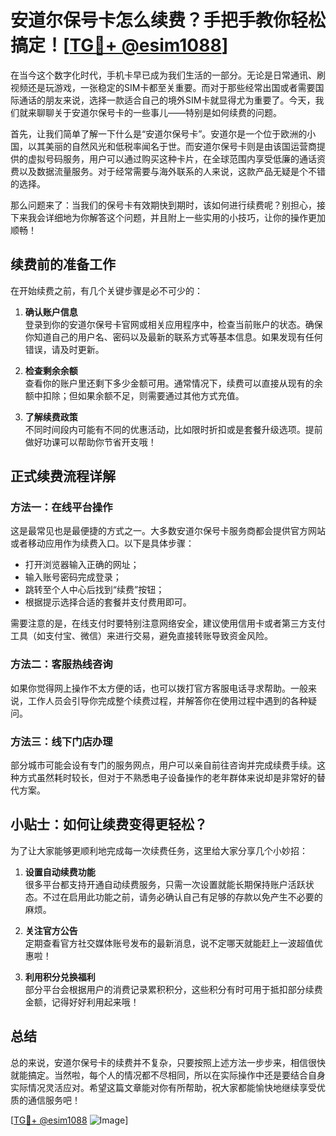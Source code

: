 # 安道尔保号卡怎么续费？手把手教你轻松搞定！[[TG💪+ @esim1088](https://t.me/s/esim1088)]

在当今这个数字化时代，手机卡早已成为我们生活的一部分。无论是日常通讯、刷视频还是玩游戏，一张稳定的SIM卡都至关重要。而对于那些经常出国或者需要国际通话的朋友来说，选择一款适合自己的境外SIM卡就显得尤为重要了。今天，我们就来聊聊关于安道尔保号卡的一些事儿——特别是如何续费的问题。

首先，让我们简单了解一下什么是“安道尔保号卡”。安道尔是一个位于欧洲的小国，以其美丽的自然风光和低税率闻名于世。而安道尔保号卡则是由该国运营商提供的虚拟号码服务，用户可以通过购买这种卡片，在全球范围内享受低廉的通话资费以及数据流量服务。对于经常需要与海外联系的人来说，这款产品无疑是个不错的选择。

那么问题来了：当我们的保号卡有效期快到期时，该如何进行续费呢？别担心，接下来我会详细地为你解答这个问题，并且附上一些实用的小技巧，让你的操作更加顺畅！

## 续费前的准备工作

在开始续费之前，有几个关键步骤是必不可少的：

1. **确认账户信息**  
   登录到你的安道尔保号卡官网或相关应用程序中，检查当前账户的状态。确保你知道自己的用户名、密码以及最新的联系方式等基本信息。如果发现有任何错误，请及时更新。

2. **检查剩余余额**  
   查看你的账户里还剩下多少金额可用。通常情况下，续费可以直接从现有的余额中扣除；但如果余额不足，则需要通过其他方式充值。

3. **了解续费政策**  
   不同时间段内可能有不同的优惠活动，比如限时折扣或是套餐升级选项。提前做好功课可以帮助你节省开支哦！

## 正式续费流程详解

### 方法一：在线平台操作
这是最常见也是最便捷的方式之一。大多数安道尔保号卡服务商都会提供官方网站或者移动应用作为续费入口。以下是具体步骤：
- 打开浏览器输入正确的网址；
- 输入账号密码完成登录；
- 跳转至个人中心后找到“续费”按钮；
- 根据提示选择合适的套餐并支付费用即可。

需要注意的是，在线支付时要特别注意网络安全，建议使用信用卡或者第三方支付工具（如支付宝、微信）来进行交易，避免直接转账导致资金风险。

### 方法二：客服热线咨询
如果你觉得网上操作不太方便的话，也可以拨打官方客服电话寻求帮助。一般来说，工作人员会引导你完成整个续费过程，并解答你在使用过程中遇到的各种疑问。

### 方法三：线下门店办理
部分城市可能会设有专门的服务网点，用户可以亲自前往咨询并完成续费手续。这种方式虽然耗时较长，但对于不熟悉电子设备操作的老年群体来说却是非常好的替代方案。

## 小贴士：如何让续费变得更轻松？

为了让大家能够更顺利地完成每一次续费任务，这里给大家分享几个小妙招：

1. **设置自动续费功能**  
   很多平台都支持开通自动续费服务，只需一次设置就能长期保持账户活跃状态。不过在启用此功能之前，请务必确认自己有足够的存款以免产生不必要的麻烦。

2. **关注官方公告**  
   定期查看官方社交媒体账号发布的最新消息，说不定哪天就能赶上一波超值优惠啦！

3. **利用积分兑换福利**  
   部分平台会根据用户的消费记录累积积分，这些积分有时可用于抵扣部分续费金额，记得好好利用起来哦！

## 总结

总的来说，安道尔保号卡的续费并不复杂，只要按照上述方法一步步来，相信很快就能搞定。当然啦，每个人的情况都不尽相同，所以在实际操作中还是要结合自身实际情况灵活应对。希望这篇文章能对你有所帮助，祝大家都能愉快地继续享受优质的通信服务吧！

[[TG💪+ @esim1088](https://t.me/s/esim1088) ![Image](https://i.postimg.cc/4NQfJmqS/Snipaste-2025-05-13-00-14-12.png)]